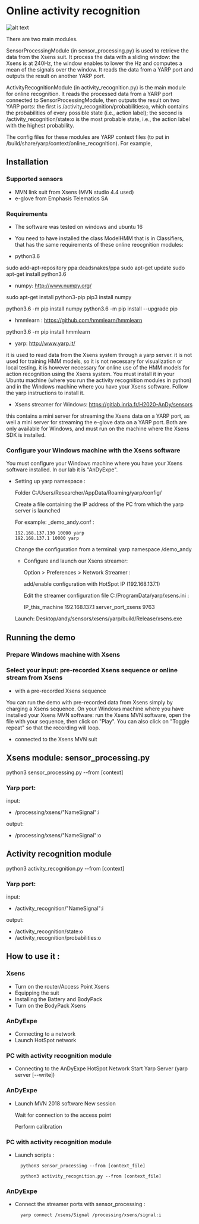 # Online activity recognition


![alt text](https://github.com/inria-larsen/activity-recognition-prediction-wearable/blob/master/Classifiers/HMM/doc/img/diagram_online.png "Architecture online")

There are two main modules.

SensorProcessingModule (in sensor_processing.py) is used to retrieve the data from the Xsens suit. It process the data with a sliding window: the Xsens is at 240Hz, the window enables to lower the Hz and computes a mean of the signals over the window. It reads the data from a YARP port and outputs the result on another YARP port.

ActivityRecognitionModule (in activity_recognition.py) is the main module for online recognition. It reads the processed data from a YARP port connected to SensorProcessingModule, then outputs the result on two YARP ports: the first is /activity_recognition/probabilities:o, which contains the probabilities of every possible state (i.e., action label); the second is /activity_recognition/state:o is the most probable state, i.e., the action label with the highest probability.

The config files for these modules are YARP context files (to put in /build/share/yarp/context/online_recognition). 
For example, 





## Installation

### Supported sensors

* MVN link suit from Xsens (MVN studio 4.4 used)
* e-glove from Emphasis Telematics SA

### Requirements

* The software was tested on windows and ubuntu 16

* You need to have installed the class ModelHMM that is in Classifiers, that has the same requirements of these online reocgnition modules:

* python3.6

sudo add-apt-repository ppa:deadsnakes/ppa
sudo apt-get update
sudo apt-get install python3.6

* numpy: http://www.numpy.org/

sudo apt-get install python3-pip
pip3 install numpy

python3.6 -m pip install numpy
python3.6 -m pip install --upgrade pip

* hmmlearn : https://github.com/hmmlearn/hmmlearn

python3.6 -m pip install hmmlearn

* yarp: http://www.yarp.it/

it is used to read data from the Xsens system through a yarp server. it is not used for training HMM models, so it is not necessary for visualization or local testing. it is however necessary for online use of the HMM models for action recognition using the Xsens system.
You must install it in your Ubuntu machine (where you run the activity recognition modules in python) and in the Windows machine where you have your Xsens software. Follow the yarp instructions to install it.

* Xsens streamer for Windows: https://gitlab.inria.fr/H2020-AnDy/sensors

this contains a mini server for streaming the Xsens data on a YARP port, as well a mini server for streaming the e-glove data on a YARP port.
Both are only available for Windows, and must run on the machine where the Xsens SDK is installed.


### Configure your Windows machine with the Xsens software

You must configure your Windows machine where you have your Xsens software installed. In our lab it is "AnDyExpe".

* Setting up yarp namespace : 

    Folder C:/Users/Researcher/AppData/Roaming/yarp/config/
    
    Create a file containing the IP address of the PC from which the yarp server is launched 
    
    For example: _demo_andy.conf :
    
      192.168.137.130 10000 yarp
      192.168.137.1 10000 yarp
      
    Change the configuration from a terminal: yarp namespace /demo_andy
    
  * Configure and launch our Xsens streamer:
  
    Option > Preferences > Network Streamer : 
    
    add/enable configuration with HotSpot IP (192.168.137.1)
    
    Edit the streamer configuration file C:/ProgramData/yarp/xsens.ini :
    
      IP_this_machine 192.168.137.1
      server_port_xsens 9763
      
   Launch: Desktop/andy/sensors/xsens/yarp/build/Release/xsens.exe  
    



## Running the demo 

### Prepare Windows machine with Xsens



### Select your input: pre-recorded Xsens sequence or online stream from Xsens 

* with a pre-recorded Xsens sequence

You can run the demo with pre-recorded data from Xsens simply by charging a Xsens sequence. 
On your Windows machine where you have installed your Xsens MVN software: run the Xsens MVN software, open the file with your sequence, then click on "Play". You can also click on "Toggle repeat" so that the recording will loop. 

* connected to the Xsens MVN suit






## Xsens module: sensor_processing.py

python3 sensor_processing.py --from [context]

### Yarp port:

input: 
* /processing/xsens/"NameSignal":i

output:
* /processing/xsens/"NameSignal":o

## Activity recognition module

python3 activity_recognition.py --from [context]

### Yarp port:

input: 
* /activity_recognition/"NameSignal":i

output:
* /activity_recognition/state:o
* /activity_recognition/probabilities:o


## How to use it :

### Xsens

* Turn on the router/Access Point Xsens
* Equipping the suit
* Installing the Battery and BodyPack
* Turn on the BodyPack Xsens

### AnDyExpe

* Connecting to a network
* Launch HotSpot network

### PC with activity recognition module

* Connecting to the AnDyExpe HotSpot Network
Start Yarp Server (yarp server [--write])

### AnDyExpe


    
* Launch MVN 2018 software
    New session
    
    Wait for connection to the access point
    
    Perform calibration
    


### PC with activity recognition module

* Launch scripts :

        python3 sensor_processing --from [context_file]
    
        python3 activity_recognition.py --from [context_file]

### AnDyExpe
* Connect the streamer ports with sensor_processing :

        yarp connect /xsens/Signal /processing/xsens/signal:i
